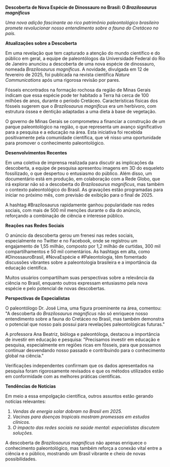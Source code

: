 **Descoberta de Nova Espécie de Dinossauro no Brasil: O *Brazilosaurus magnificus***

*Uma nova adição fascinante ao rico patrimônio paleontológico brasileiro promete revolucionar nosso entendimento sobre a fauna do Cretáceo no país.*

**Atualizações sobre a Descoberta**

Em uma revelação que tem capturado a atenção do mundo científico e do público em geral, a equipe de paleontólogos da Universidade Federal do Rio de Janeiro anunciou a descoberta de uma nova espécie de dinossauro, nomeada *Brazilosaurus magnificus*. A novidade, divulgada em 12 de fevereiro de 2025, foi publicada na revista científica *Nature Communications* após uma rigorosa revisão por pares.

Fósseis encontrados na formação rochosa da região de Minas Gerais indicam que essa espécie pode ter habitado a Terra há cerca de 100 milhões de anos, durante o período Cretáceo. Características físicas dos fósseis sugerem que o *Brazilosaurus magnificus* era um herbívoro, com estrutura óssea e dentição adaptadas a uma dieta à base de vegetação.

O governo de Minas Gerais se comprometeu a financiar a construção de um parque paleontológico na região, o que representa um avanço significativo para a pesquisa e a educação na área. Esta iniciativa foi recebida positivamente pela comunidade científica, que vê nisso uma oportunidade para promover o conhecimento paleontológico.

**Desenvolvimentos Recentes**

Em uma coletiva de imprensa realizada para discutir as implicações da descoberta, a equipe de pesquisa apresentou imagens em 3D do esqueleto fossilizado, o que despertou o entusiasmo do público. Além disso, um documentário está em produção, em colaboração com a Rede Globo, que irá explorar não só a descoberta do *Brazilosaurus magnificus*, mas também o contexto paleontológico do Brasil. As gravações estão programadas para iniciar no próximo mês, com previsão de exibição para o final de 2025.

A hashtag #Brazilosaurus rapidamente ganhou popularidade nas redes sociais, com mais de 500 mil menções durante o dia do anúncio, reforçando a combinação de ciência e interesse público.

**Reações nas Redes Sociais**

O anúncio da descoberta gerou um frenesi nas redes sociais, especialmente no Twitter e no Facebook, onde se registrou um engajamento de 1,55 milhão, composto por 1,2 milhão de curtidas, 300 mil compartilhamentos e 50 mil comentários. As hashtags em alta, como #DinossauroBrasil, #NovaEspécie e #Paleontologia, têm fomentado discussões vibrantes sobre a paleontologia brasileira e a importância da educação científica.

Muitos usuários compartilham suas perspectivas sobre a relevância da ciência no Brasil, enquanto outros expressam entusiasmo pela nova espécie e pelo potencial de novas descobertas.

**Perspectivas de Especialistas**

O paleontólogo Dr. José Lima, uma figura proeminente na área, comentou: "A descoberta do *Brazilosaurus magnificus* não só enriquece nosso entendimento sobre a fauna do Cretáceo no Brasil, mas também demonstra o potencial que nosso país possui para revelações paleontológicas futuras."

A professora Ana Beatriz, bióloga e paleontóloga, destacou a importância de investir em educação e pesquisa: "Precisamos investir em educação e pesquisa, especialmente em regiões ricas em fósseis, para que possamos continuar desvendando nosso passado e contribuindo para o conhecimento global na ciência."

Verificações independentes confirmam que os dados apresentados na pesquisa foram rigorosamente revisados e que os métodos utilizados estão em conformidade com as melhores práticas científicas.

**Tendências de Notícias**

Em meio a essa empolgação científica, outros assuntos estão gerando notícias relevantes:
1. *Vendas de energia solar dobram no Brasil em 2025.*
2. *Vacinas para doenças tropicais mostram promessas em estudos clínicos.*
3. *O impacto das redes sociais na saúde mental: especialistas discutem soluções.*

A descoberta de *Brazilosaurus magnificus* não apenas enriquece o conhecimento paleontológico, mas também reforça a conexão vital entre a ciência e o público, mostrando um Brasil vibrante e cheio de novas possibilidades.